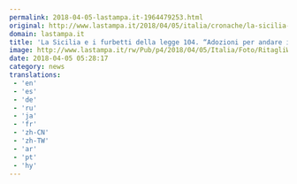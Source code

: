 ```yaml
---
permalink: 2018-04-05-lastampa.it-1964479253.html
original: http://www.lastampa.it/2018/04/05/italia/cronache/la-sicilia-e-i-furbetti-della-legge-adozioni-per-andare-in-pensione-a9pLU6QLCsbFsb4LZWS49J/pagina.html
domain: lastampa.it
title: 'La Sicilia e i furbetti della legge 104. “Adozioni per andare in pensione”'
image: http://www.lastampa.it/rw/Pub/p4/2018/04/05/Italia/Foto/RitagliWeb/d6a15026-3849-11e8-a5f9-ac7e7227f5ac_7b91558c524a7658808d1c2ca9d30049-kbNH-U1110260413578fmC-1024x576%40LaStampa.it.jpg
date: 2018-04-05 05:28:17
category: news
translations: 
 - 'en'
 - 'es'
 - 'de'
 - 'ru'
 - 'ja'
 - 'fr'
 - 'zh-CN'
 - 'zh-TW'
 - 'ar'
 - 'pt'
 - 'hy'
---
```


